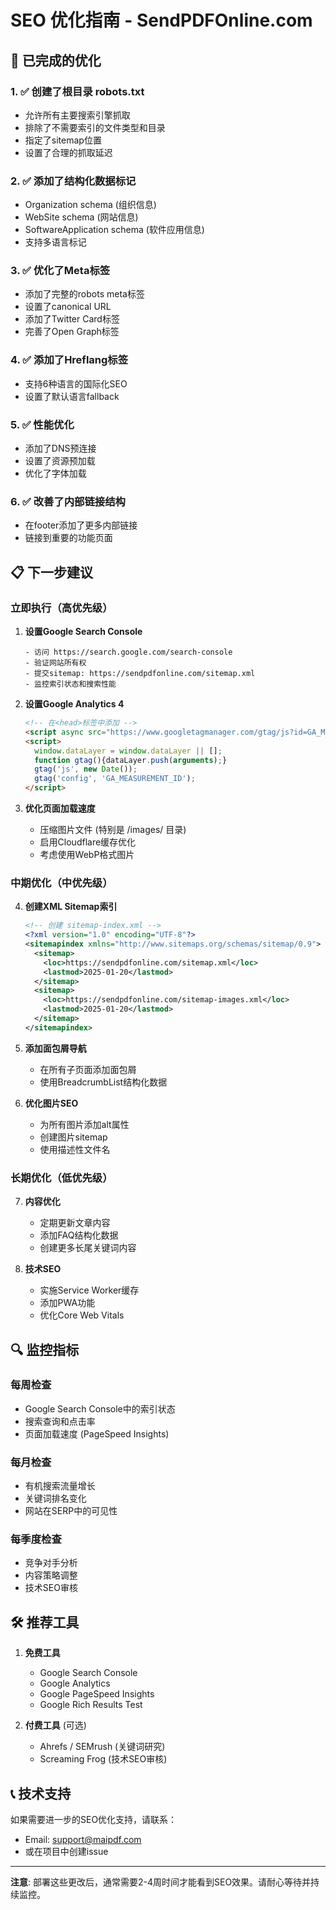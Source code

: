 # SEO 优化指南 - SendPDFOnline.com

## 🚀 已完成的优化

### 1. ✅ 创建了根目录 robots.txt
- 允许所有主要搜索引擎抓取
- 排除了不需要索引的文件类型和目录
- 指定了sitemap位置
- 设置了合理的抓取延迟

### 2. ✅ 添加了结构化数据标记
- Organization schema (组织信息)
- WebSite schema (网站信息)
- SoftwareApplication schema (软件应用信息)
- 支持多语言标记

### 3. ✅ 优化了Meta标签
- 添加了完整的robots meta标签
- 设置了canonical URL
- 添加了Twitter Card标签
- 完善了Open Graph标签

### 4. ✅ 添加了Hreflang标签
- 支持6种语言的国际化SEO
- 设置了默认语言fallback

### 5. ✅ 性能优化
- 添加了DNS预连接
- 设置了资源预加载
- 优化了字体加载

### 6. ✅ 改善了内部链接结构
- 在footer添加了更多内部链接
- 链接到重要的功能页面

## 📋 下一步建议

### 立即执行（高优先级）

1. **设置Google Search Console**
   ```
   - 访问 https://search.google.com/search-console
   - 验证网站所有权
   - 提交sitemap: https://sendpdfonline.com/sitemap.xml
   - 监控索引状态和搜索性能
   ```

2. **设置Google Analytics 4**
   ```html
   <!-- 在<head>标签中添加 -->
   <script async src="https://www.googletagmanager.com/gtag/js?id=GA_MEASUREMENT_ID"></script>
   <script>
     window.dataLayer = window.dataLayer || [];
     function gtag(){dataLayer.push(arguments);}
     gtag('js', new Date());
     gtag('config', 'GA_MEASUREMENT_ID');
   </script>
   ```

3. **优化页面加载速度**
   - 压缩图片文件 (特别是 /images/ 目录)
   - 启用Cloudflare缓存优化
   - 考虑使用WebP格式图片

### 中期优化（中优先级）

4. **创建XML Sitemap索引**
   ```xml
   <!-- 创建 sitemap-index.xml -->
   <?xml version="1.0" encoding="UTF-8"?>
   <sitemapindex xmlns="http://www.sitemaps.org/schemas/sitemap/0.9">
     <sitemap>
       <loc>https://sendpdfonline.com/sitemap.xml</loc>
       <lastmod>2025-01-20</lastmod>
     </sitemap>
     <sitemap>
       <loc>https://sendpdfonline.com/sitemap-images.xml</loc>
       <lastmod>2025-01-20</lastmod>
     </sitemap>
   </sitemapindex>
   ```

5. **添加面包屑导航**
   - 在所有子页面添加面包屑
   - 使用BreadcrumbList结构化数据

6. **优化图片SEO**
   - 为所有图片添加alt属性
   - 创建图片sitemap
   - 使用描述性文件名

### 长期优化（低优先级）

7. **内容优化**
   - 定期更新文章内容
   - 添加FAQ结构化数据
   - 创建更多长尾关键词内容

8. **技术SEO**
   - 实施Service Worker缓存
   - 添加PWA功能
   - 优化Core Web Vitals

## 🔍 监控指标

### 每周检查
- Google Search Console中的索引状态
- 搜索查询和点击率
- 页面加载速度 (PageSpeed Insights)

### 每月检查
- 有机搜索流量增长
- 关键词排名变化
- 网站在SERP中的可见性

### 每季度检查
- 竞争对手分析
- 内容策略调整
- 技术SEO审核

## 🛠️ 推荐工具

1. **免费工具**
   - Google Search Console
   - Google Analytics
   - Google PageSpeed Insights
   - Google Rich Results Test

2. **付费工具** (可选)
   - Ahrefs / SEMrush (关键词研究)
   - Screaming Frog (技术SEO审核)

## 📞 技术支持

如果需要进一步的SEO优化支持，请联系：
- Email: support@maipdf.com
- 或在项目中创建issue

---

**注意**: 部署这些更改后，通常需要2-4周时间才能看到SEO效果。请耐心等待并持续监控。
